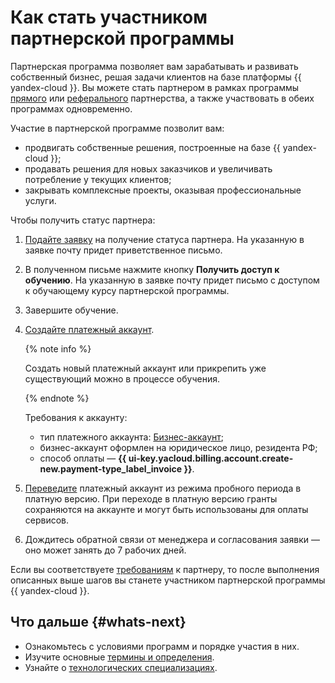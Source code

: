 # Как стать участником партнерской программы

Партнерская программа позволяет вам зарабатывать и развивать собственный бизнес, решая задачи клиентов на базе платформы {{ yandex-cloud }}. Вы можете стать партнером в рамках программы [прямого](./program/var.md) или [реферального](./program/referral.md) партнерства, а также участвовать в обеих программах одновременно.

Участие в партнерской программе позволит вам:

* продвигать собственные решения, построенные на базе {{ yandex-cloud }};
* продавать решения для новых заказчиков и увеличивать потребление у текущих клиентов;
* закрывать комплексные проекты, оказывая профессиональные услуги.

Чтобы получить статус партнера:

1. [Подайте заявку](https://cloud.yandex.ru/partners#partners-form) на получение статуса партнера. На указанную в заявке почту придет приветственное письмо.
1. В полученном письме нажмите кнопку **Получить доступ к обучению**. На указанную в заявке почту придет письмо с доступом к обучающему курсу партнерской программы.
1. Завершите обучение.
1. [Создайте платежный аккаунт](../billing/operations/create-new-account.md).

   {% note info %}

   Создать новый платежный аккаунт или прикрепить уже существующий можно в процессе обучения.

   {% endnote %}

   Требования к аккаунту:

   * тип платежного аккаунта: [Бизнес-аккаунт](../billing/concepts/billing-account.md#ba-types);
   * бизнес-аккаунт оформлен на юридическое лицо, резидента РФ;
   * способ оплаты — **{{ ui-key.yacloud.billing.account.create-new.payment-type_label_invoice }}**.

1. [Переведите](../billing/operations/activate-commercial.md) платежный аккаунт из режима пробного периода в платную версию. При переходе в платную версию гранты сохраняются на аккаунте и могут быть использованы для оплаты сервисов.
1. Дождитесь обратной связи от менеджера и согласования заявки — оно может занять до 7 рабочих дней.

Если вы соответствуете [требованиям](https://yandex.ru/legal/cloud_partnership_requirements/) к партнеру, то после выполнения описанных выше шагов вы станете участником партнерской программы {{ yandex-cloud }}.

## Что дальше {#whats-next}

* Ознакомьтесь с условиями программ и порядке участия в них.
* Изучите основные [термины и определения](./terms.md).
* Узнайте о [технологических специализациях](./specializations/index.md).

